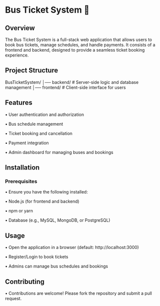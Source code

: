 # Bus Ticket System 🚌

## Overview

The Bus Ticket System is a full-stack web application that allows users to book bus tickets, manage schedules, and handle payments. It consists of a frontend and backend, designed to provide a seamless ticket booking experience.

## Project Structure

BusTicketSystem/
│── backend/    # Server-side logic and database management
│── frontend/   # Client-side interface for users

## Features

  • User authentication and authorization

  • Bus schedule management

  • Ticket booking and cancellation

  • Payment integration

  • Admin dashboard for managing buses and bookings

## Installation

### Prerequisites

  • Ensure you have the following installed:

  • Node.js (for frontend and backend)

  • npm or yarn

  • Database (e.g., MySQL, MongoDB, or PostgreSQL)

## Usage

  • Open the application in a browser (default: http://localhost:3000)

  • Register/Login to book tickets

  • Admins can manage bus schedules and bookings

## Contributing

  • Contributions are welcome! Please fork the repository and submit a pull request.

